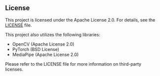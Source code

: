 ## License

This project is licensed under the Apache License 2.0. For details, see the [LICENSE](LICENSE) file.

This project also utilizes the following libraries:
- OpenCV (Apache License 2.0)
- PyTorch (BSD License)
- MediaPipe (Apache License 2.0)

Please refer to the LICENSE file for more information on third-party licenses.
